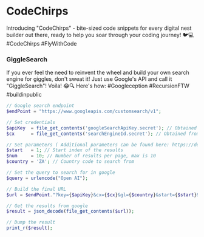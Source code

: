# CodeChirps

Introducing "CodeChirps" - bite-sized code snippets for every digital nest builder out there, ready to help you soar through your coding journey! 🐦💻 #CodeChirps #FlyWithCode

### GiggleSearch
If you ever feel the need to reinvent the wheel and build your own  search engine for giggles, don't sweat it! Just use Google's API and  call it "GiggleSearch"! Voila! 😂🔍 Here's how: #Googleception  #RecursionFTW #buildinpublic 

```php
// Google search endpoint
$endPoint = "https://www.googleapis.com/customsearch/v1";

// Set credentials
$apiKey  = file_get_contents('googleSearchApiKey.secret'); // Obtained from https://console.developers.google.com/apis/credentials
$cx      = file_get_contents('searchEngineId.secret'); // Obtained from https://cse.google.com/cse/all

// Set parameters ( Additional parameters can be found here: https://developers.google.com/custom-search/json-api/v1/reference/cse/list)
$start   = 1; // Start index of the results
$num     = 10; // Number of results per page, max is 10
$country = 'ZA'; // Country code to search from

// Set the query to search for in google
$query = urlencode("Open AI");

// Build the final URL
$url = $endPoint."?key={$apiKey}&cx={$cx}&gl={$country}&start={$start}&num={$num}&q={$query}";

// Get the results from google
$result = json_decode(file_get_contents($url));

// Dump the result
print_r($result);
```